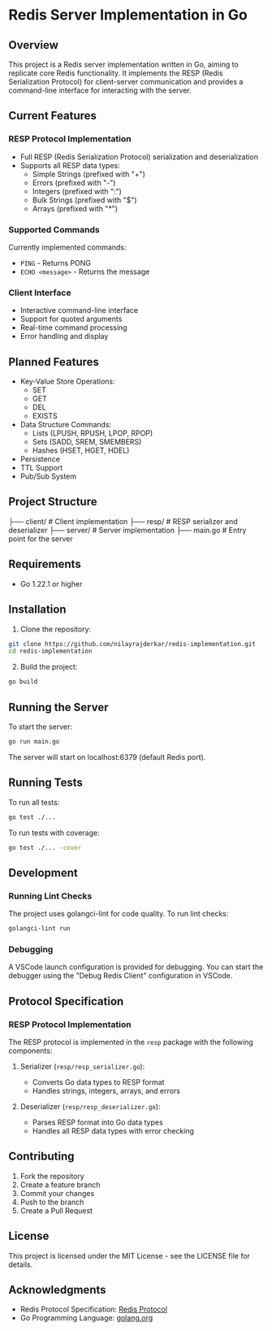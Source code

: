 # Redis Server Implementation in Go

## Overview
This project is a Redis server implementation written in Go, aiming to replicate core Redis functionality. It implements the RESP (Redis Serialization Protocol) for client-server communication and provides a command-line interface for interacting with the server.

## Current Features

### RESP Protocol Implementation
- Full RESP (Redis Serialization Protocol) serialization and deserialization
- Supports all RESP data types:
  - Simple Strings (prefixed with "+")
  - Errors (prefixed with "-")
  - Integers (prefixed with ":")
  - Bulk Strings (prefixed with "$")
  - Arrays (prefixed with "*")

### Supported Commands
Currently implemented commands:
- `PING` - Returns PONG
- `ECHO <message>` - Returns the message

### Client Interface
- Interactive command-line interface
- Support for quoted arguments
- Real-time command processing
- Error handling and display

## Planned Features
- Key-Value Store Operations:
  - SET
  - GET
  - DEL
  - EXISTS
- Data Structure Commands:
  - Lists (LPUSH, RPUSH, LPOP, RPOP)
  - Sets (SADD, SREM, SMEMBERS)
  - Hashes (HSET, HGET, HDEL)
- Persistence
- TTL Support
- Pub/Sub System

## Project Structure 

├── client/         # Client implementation
├── resp/           # RESP serializer and deserializer
├── server/         # Server implementation
├── main.go         # Entry point for the server

## Requirements
- Go 1.22.1 or higher

## Installation
1. Clone the repository:

```bash
git clone https://github.com/nilayrajderkar/redis-implementation.git
cd redis-implementation
```

2. Build the project:
```bash
go build
```

## Running the Server
To start the server:
```bash
go run main.go
```

The server will start on localhost:6379 (default Redis port).

## Running Tests
To run all tests:
```bash
go test ./...
```

To run tests with coverage:
```bash
go test ./... -cover
```

## Development

### Running Lint Checks
The project uses golangci-lint for code quality. To run lint checks:
```bash
golangci-lint run
```

### Debugging
A VSCode launch configuration is provided for debugging. You can start the debugger using the "Debug Redis Client" configuration in VSCode.

## Protocol Specification

### RESP Protocol Implementation
The RESP protocol is implemented in the `resp` package with the following components:

1. Serializer (`resp/resp_serializer.go`):
   - Converts Go data types to RESP format
   - Handles strings, integers, arrays, and errors

2. Deserializer (`resp/resp_deserializer.go`):
   - Parses RESP format into Go data types
   - Handles all RESP data types with error checking

## Contributing
1. Fork the repository
2. Create a feature branch
3. Commit your changes
4. Push to the branch
5. Create a Pull Request

## License
This project is licensed under the MIT License - see the LICENSE file for details.

## Acknowledgments
- Redis Protocol Specification: [Redis Protocol](https://redis.io/topics/protocol)
- Go Programming Language: [golang.org](https://golang.org)

